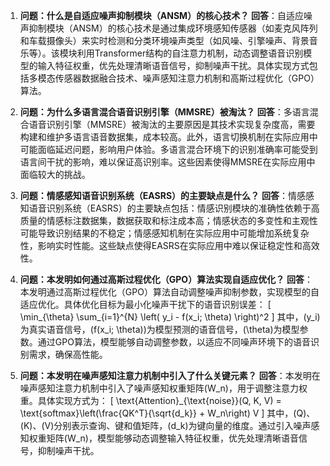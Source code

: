 1) **问题：什么是自适应噪声抑制模块（ANSM）的核心技术？**
   **回答**：自适应噪声抑制模块（ANSM）的核心技术是通过集成环境感知传感器（如麦克风阵列和车载摄像头）来实时检测和分类环境噪声类型（如风噪、引擎噪声、背景音乐等）。该模块利用Transformer结构的自注意力机制，动态调整语音识别模型的输入特征权重，优先处理清晰语音信号，抑制噪声干扰。具体实现方式包括多模态传感器数据融合技术、噪声感知注意力机制和高斯过程优化（GPO）算法。

2) **问题：为什么多语言混合语音识别引擎（MMSRE）被淘汰？**
   **回答**：多语言混合语音识别引擎（MMSRE）被淘汰的主要原因是其技术实现复杂度高，需要构建和维护多语言语音数据集，成本较高。此外，语言切换机制在实际应用中可能面临延迟问题，影响用户体验。多语言混合环境下的识别准确率可能受到语言间干扰的影响，难以保证高识别率。这些因素使得MMSRE在实际应用中面临较大的挑战。

3) **问题：情感感知语音识别系统（EASRS）的主要缺点是什么？**
   **回答**：情感感知语音识别系统（EASRS）的主要缺点包括：情感识别模块的准确性依赖于高质量的情感标注数据集，数据获取和标注成本高；情感状态的多变性和主观性可能导致识别结果的不稳定；情感感知机制在实际应用中可能增加系统复杂性，影响实时性能。这些缺点使得EASRS在实际应用中难以保证稳定性和高效性。

4) **问题：本发明如何通过高斯过程优化（GPO）算法实现自适应优化？**
   **回答**：本发明通过高斯过程优化（GPO）算法自动调整噪声抑制参数，实现模型的自适应优化。具体优化目标为最小化噪声干扰下的语音识别误差：
   \[
   \min_{\theta} \sum_{i=1}^{N} \left( y_i - f(x_i; \theta) \right)^2
   \]
   其中，\(y_i\)为真实语音信号，\(f(x_i; \theta)\)为模型预测的语音信号，\(\theta\)为模型参数。通过GPO算法，模型能够自动调整参数，以适应不同噪声环境下的语音识别需求，确保高性能。

5) **问题：本发明在噪声感知注意力机制中引入了什么关键元素？**
   **回答**：本发明在噪声感知注意力机制中引入了噪声感知权重矩阵\(W_n\)，用于调整注意力权重。具体实现方式为：
   \[
   \text{Attention}_{\text{noise}}(Q, K, V) = \text{softmax}\left(\frac{QK^T}{\sqrt{d_k}} + W_n\right) V
   \]
   其中，\(Q\)、\(K\)、\(V\)分别表示查询、键和值矩阵，\(d_k\)为键向量的维度。通过引入噪声感知权重矩阵\(W_n\)，模型能够动态调整输入特征权重，优先处理清晰语音信号，抑制噪声干扰。